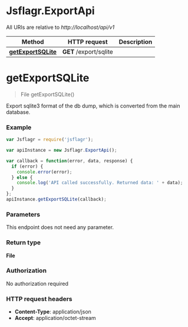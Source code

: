 # Jsflagr.ExportApi

All URIs are relative to *http://localhost/api/v1*

Method | HTTP request | Description
------------- | ------------- | -------------
[**getExportSQLite**](ExportApi.md#getExportSQLite) | **GET** /export/sqlite | 


<a name="getExportSQLite"></a>
# **getExportSQLite**
> File getExportSQLite()



Export sqlite3 format of the db dump, which is converted from the main database.

### Example
```javascript
var Jsflagr = require('jsflagr');

var apiInstance = new Jsflagr.ExportApi();

var callback = function(error, data, response) {
  if (error) {
    console.error(error);
  } else {
    console.log('API called successfully. Returned data: ' + data);
  }
};
apiInstance.getExportSQLite(callback);
```

### Parameters
This endpoint does not need any parameter.

### Return type

**File**

### Authorization

No authorization required

### HTTP request headers

 - **Content-Type**: application/json
 - **Accept**: application/octet-stream


